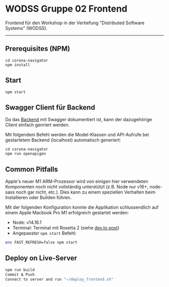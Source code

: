 # WODSS Gruppe 02 Frontend

Frontend für den Workshop in der Vertiefung "Distributed Software Systems" (WODSS).

---

## Prerequisites (NPM)
``` ZSH/CMD
cd corona-navigator
npm install
```

## Start

``` ZSH/CMD
npm start
```

## Swagger Client für Backend
Da das [Backend](https://github.com/JanickHuerzeler/wodss-02-gr-backend) mit Swagger dokumentiert ist, kann der dazugehörige Client einfach genriert werden.

Mit folgendem Befehl werden die Model-Klassen und API-Aufrufe bei gestartetem Backend (localhost) automatisch generiert:

```CMD/ZSH
cd corona-navigator
npm run openapigen 
```

## Common Pitfalls

Apple's neuer M1 ARM-Prozessor wird von einigen hier verwendeten Komponenten noch nicht vollständig unterstützt (z.B. Node nur v16+, node-sass noch gar nicht, etc.). Dies kann zu einem speziellen Verhalten beim Installieren oder Builden führen.

Mit der folgenden Konfiguration konnte die Applikation schlussendlich auf einem Apple Macbook Pro M1 erfolgreich gestartet werden:

- Node: v14.16.1
- Terminal: Terminal mit Rosetta 2 (siehe [dev.to post](https://dev.to/courier/tips-and-tricks-to-setup-your-apple-m1-for-development-547g))
- Angepasster `npm start` Befehl:
```ZSH
env FAST_REFRESH=false npm start
```

## Deploy on Live-Server
```ZSH
npm run build
Commit & Push
Connect to server and run "~/deploy_frontend.sh"
```
